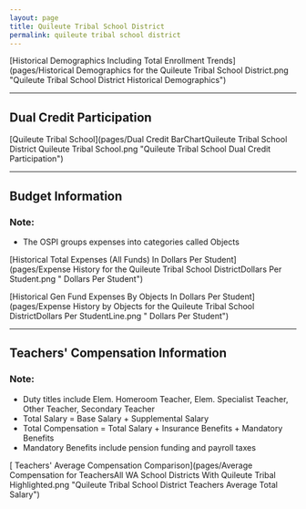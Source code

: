 ```yaml
---
layout: page
title: Quileute Tribal School District
permalink: quileute tribal school district
---
```



[Historical Demographics Including Total Enrollment Trends](pages/Historical Demographics for the Quileute Tribal School District.png "Quileute Tribal School District Historical Demographics")

___

## Dual Credit Participation

[Quileute Tribal School](pages/Dual Credit BarChartQuileute Tribal School District Quileute Tribal School.png "Quileute Tribal School Dual Credit Participation")


___

## Budget Information
### Note:
- The OSPI groups expenses into categories called Objects

[Historical Total Expenses (All Funds) In Dollars Per Student](pages/Expense History for the Quileute Tribal School DistrictDollars Per Student.png " Dollars Per Student")

[Historical Gen Fund Expenses By Objects In Dollars Per Student](pages/Expense History by Objects for the Quileute Tribal School DistrictDollars Per StudentLine.png " Dollars Per Student")


___

## Teachers' Compensation Information
### Note:
- Duty titles include Elem. Homeroom Teacher, Elem. Specialist Teacher, Other Teacher, Secondary Teacher
- Total Salary = Base Salary + Supplemental Salary
- Total Compensation = Total Salary + Insurance Benefits + Mandatory Benefits
- Mandatory Benefits include pension funding and payroll taxes

[ Teachers' Average Compensation Comparison](pages/Average Compensation for TeachersAll WA School Districts With Quileute Tribal Highlighted.png "Quileute Tribal School District Teachers Average Total Salary")

